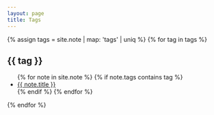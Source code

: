 ```yaml
---
layout: page
title: Tags
---
```


<section class="posts">
{% assign tags =  site.note | map: 'tags' | uniq %}
{% for tag in tags %}
  <h1>{{ tag }}</h1>
  <ul>
  {% for note in site.note %}
    {% if note.tags contains tag %}
    <li><a href="{{ site.baseurl }}{{ note.url }}">{{ note.title }}</a></li>
    {% endif %}
  {% endfor %}
  </ul>
{% endfor %}
</section>